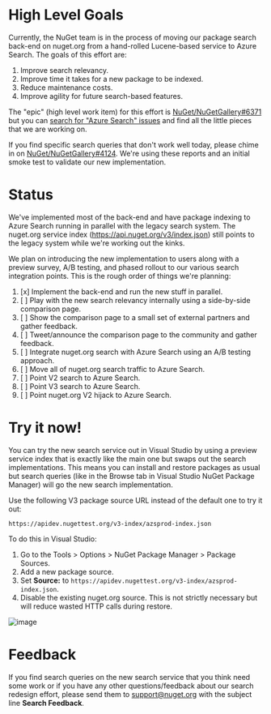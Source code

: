 # High Level Goals

Currently, the NuGet team is in the process of moving our package search back-end on nuget.org from a hand-rolled Lucene-based service to Azure Search. The goals of this effort are:

1. Improve search relevancy.
1. Improve time it takes for a new package to be indexed.
1. Reduce maintenance costs.
1. Improve agility for future search-based features.

The "epic" (high level work item) for this effort is [NuGet/NuGetGallery#6371](https://github.com/NuGet/NuGetGallery/issues/6371) but you can [search for "Azure Search" issues](https://github.com/NuGet/NuGetGallery/issues?utf8=%E2%9C%93&q=is%3Aissue+is%3Aopen+azure+search) and find all the little pieces that we are working on.

If you find specific search queries that don't work well today, please chime in on [NuGet/NuGetGallery#4124](https://github.com/NuGet/NuGetGallery/issues/4124). We're using these reports and an initial smoke test to validate our new implementation.

# Status

We've implemented most of the back-end and have package indexing to Azure Search running in parallel with the legacy search system. The nuget.org service index (https://api.nuget.org/v3/index.json) still points to the legacy system while we're working out the kinks.

We plan on introducing the new implementation to users along with a preview survey, A/B testing, and phased rollout to our various search integration points. This is the rough order of things we're planning:

1. [x] Implement the back-end and run the new stuff in parallel.
1. [ ] Play with the new search relevancy internally using a side-by-side comparison page.
1. [ ] Show the comparison page to a small set of external partners and gather feedback.
1. [ ] Tweet/announce the comparison page to the community and gather feedback.
1. [ ] Integrate nuget.org search with Azure Search using an A/B testing approach.
1. [ ] Move all of nuget.org search traffic to Azure Search.
1. [ ] Point V2 search to Azure Search.
1. [ ] Point V3 search to Azure Search.
1. [ ] Point nuget.org V2 hijack to Azure Search.

# Try it now!

You can try the new search service out in Visual Studio by using a preview service index that is exactly like the main one but swaps out the search implementations. This means you can install and restore packages as usual but search queries (like in the Browse tab in Visual Studio NuGet Package Manager) will go the new search implementation.

Use the following V3 package source URL instead of the default one to try it out:
```
https://apidev.nugettest.org/v3-index/azsprod-index.json
```

To do this in Visual Studio:

1. Go to the Tools > Options > NuGet Package Manager > Package Sources.
1. Add a new package source.
1. Set **Source:** to `https://apidev.nugettest.org/v3-index/azsprod-index.json`.
1. Disable the existing nuget.org source. This is not strictly necessary but will reduce wasted HTTP calls during restore.

![image](https://user-images.githubusercontent.com/94054/58720564-587e3300-8387-11e9-9dad-34812a951701.png)

# Feedback

If you find search queries on the new search service that you think need some work or if you have any other questions/feedback about our search redesign effort, please send them to support@nuget.org with the subject line **Search Feedback**.